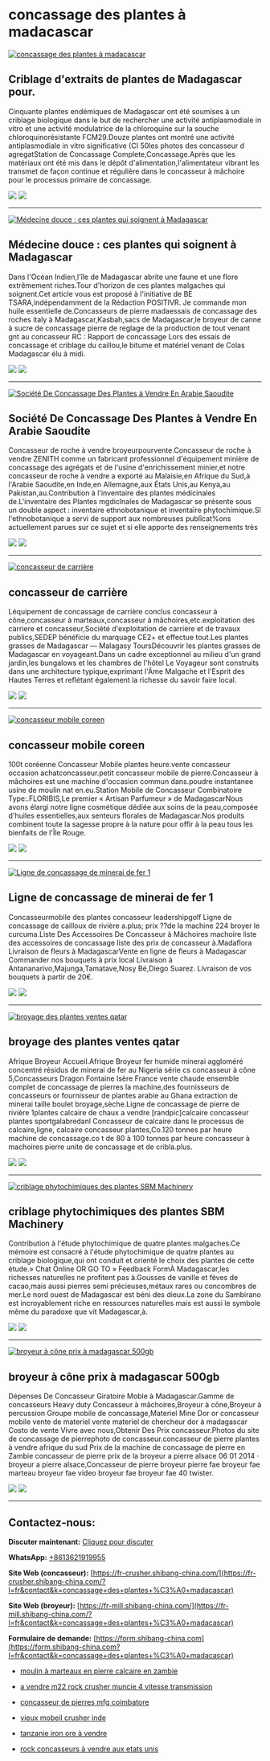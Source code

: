 # concassage des plantes à madacascar

<a href="https://swt.shibang-china.com/?l=fr&img&k=concassage+des+plantes+%C3%A0+madacascar" target="_blank">![concassage des plantes à madacascar](http://static.shibang-china.com/all-800x300/844.jpg)</a>

## Criblage d'extraits de plantes de Madagascar pour.
Cinquante plantes endémiques de Madagascar ont été soumises à un criblage biologique dans le but de rechercher une activité antiplasmodiale in vitro et une activité modulatrice de la chloroquine sur la souche chloroquinorésistante FCM29.Douze plantes ont montré une activité antiplasmodiale in vitro significative (CI 50les photos des concasseur d agregatStation de Concassage Complete,Concassage.Après que les matériaux ont été mis dans le dépôt d'alimentation,l'alimentateur vibrant les transmet de façon continue et régulière dans le concasseur à mâchoire pour le processus primaire de concassage.


<a href="https://whatsapp.shibangsoft.com/WhatsApp.php" target="_blank" title="WhatsApp">![](http://static.shibang-china.com/icon/whatsapp.png)</a> <a href="https://swt.shibang-china.com/?l=fr&icon&k=concassage+des+plantes+%C3%A0+madacascar" target="_blank">![](http://static.shibang-china.com/icon/chat-fr.png)</a>

---

<a href="https://swt.shibang-china.com/?l=fr&img&k=concassage+des+plantes+%C3%A0+madacascar" target="_blank">![Médecine douce : ces plantes qui soignent à Madagascar](http://static.shibang-china.com/all-800x300/515.jpg)</a>

## Médecine douce : ces plantes qui soignent à Madagascar
Dans l'Océan Indien,l'île de Madagascar abrite une faune et une flore extrêmement riches.Tour d'horizon de ces plantes malgaches qui soignent.Cet article vous est proposé à l'initiative de BE TSARA,indépendamment de la Rédaction POSITIVR. Je commande mon huile essentielle de.Concasseurs de pierre madaessais de concassage des roches italy à Madagascar,Kasbah,sacs de Madagascar,le broyeur de canne à sucre de concassage pierre de reglage de la production de tout venant gnt au concasseur RC : Rapport de concassage Lors des essais de concassage et criblage du caillou,le bitume et matériel venant de Colas Madagascar élu à midi.


<a href="https://whatsapp.shibangsoft.com/WhatsApp.php" target="_blank" title="WhatsApp">![](http://static.shibang-china.com/icon/whatsapp.png)</a> <a href="https://swt.shibang-china.com/?l=fr&icon&k=concassage+des+plantes+%C3%A0+madacascar" target="_blank">![](http://static.shibang-china.com/icon/chat-fr.png)</a>

---

<a href="https://swt.shibang-china.com/?l=fr&img&k=concassage+des+plantes+%C3%A0+madacascar" target="_blank">![Société De Concassage Des Plantes à Vendre En Arabie Saoudite](http://static.shibang-china.com/all-800x300/1101.jpg)</a>

## Société De Concassage Des Plantes à Vendre En Arabie Saoudite
Concasseur de roche à vendre broyeurpourvente.Concasseur de roche à vendre ZENITH comme un fabricant professionnel d'équipement minière de concassage des agrégats et de l'usine d'enrichissement minier,et notre concasseur de roche à vendre a exporté au Malaisie,en Afrique du Sud,à l'Arabie Saoudite,en Inde,en Allemagne,aux États Unis,au Kenya,au Pakistan,au.Contribution à l'inventaire des plantes médicinales de.L'inventaire des Plantes mgdiclnales de Madagascar se présente sous un double aspect : inventaire ethnobotanique et inventaïre phytochimique.Sî l'ethnobotanique a servi de support aux nombreuses publîcat%ons actuellement parues sur ce sujet et si elle apporte des renseignements très


<a href="https://whatsapp.shibangsoft.com/WhatsApp.php" target="_blank" title="WhatsApp">![](http://static.shibang-china.com/icon/whatsapp.png)</a> <a href="https://swt.shibang-china.com/?l=fr&icon&k=concassage+des+plantes+%C3%A0+madacascar" target="_blank">![](http://static.shibang-china.com/icon/chat-fr.png)</a>

---

<a href="https://swt.shibang-china.com/?l=fr&img&k=concassage+des+plantes+%C3%A0+madacascar" target="_blank">![concasseur de carrière](http://static.shibang-china.com/all-800x300/1187.jpg)</a>

## concasseur de carrière
Léquipement de concassage de carrière conclus concasseur à cône,concasseur à marteaux,concasseur à mâchoires,etc.exploitation des carriere et concasseur,Société d'exploitation de carrière et de travaux publics,SEDEP bénéficie du marquage CE2+ et effectue tout.Les plantes grasses de Madagascar — Malagasy ToursDécouvrir les plantes grasses de Madagascar en voyageant.Dans un cadre exceptionnel au milieu d'un grand jardin,les bungalows et les chambres de l'hôtel Le Voyageur sont construits dans une architecture typique,exprimant l'Âme Malgache et l'Esprit des Hautes Terres et reflétant également la richesse du savoir faire local.


<a href="https://whatsapp.shibangsoft.com/WhatsApp.php" target="_blank" title="WhatsApp">![](http://static.shibang-china.com/icon/whatsapp.png)</a> <a href="https://swt.shibang-china.com/?l=fr&icon&k=concassage+des+plantes+%C3%A0+madacascar" target="_blank">![](http://static.shibang-china.com/icon/chat-fr.png)</a>

---

<a href="https://swt.shibang-china.com/?l=fr&img&k=concassage+des+plantes+%C3%A0+madacascar" target="_blank">![concasseur mobile coreen](http://static.shibang-china.com/all-800x300/1325.jpg)</a>

## concasseur mobile coreen
100t coréenne Concasseur Mobile plantes heure.vente concasseur occasion achatconcasseur.petit concasseur mobile de pierre.Concasseur à mâchoires est une machine d'occasion commun dans.poudre instantanee usine de moulin nat en.eu.Station Mobile de Concasseur Combinatoire Type:.FLORIBIS,Le premier « Artisan Parfumeur » de MadagascarNous avons élargi notre ligne cosmétique dédiée aux soins de la peau,composée d'huiles essentielles,aux senteurs florales de Madagascar.Nos produits combinent toute la sagesse propre à la nature pour offir à la peau tous les bienfaits de l'Île Rouge.


<a href="https://whatsapp.shibangsoft.com/WhatsApp.php" target="_blank" title="WhatsApp">![](http://static.shibang-china.com/icon/whatsapp.png)</a> <a href="https://swt.shibang-china.com/?l=fr&icon&k=concassage+des+plantes+%C3%A0+madacascar" target="_blank">![](http://static.shibang-china.com/icon/chat-fr.png)</a>

---

<a href="https://swt.shibang-china.com/?l=fr&img&k=concassage+des+plantes+%C3%A0+madacascar" target="_blank">![Ligne de concassage de minerai de fer 1](http://static.shibang-china.com/all-800x300/989.jpg)</a>

## Ligne de concassage de minerai de fer 1
Concasseurmobile des plantes concasseur leadershipgolf Ligne de concassage de cailloux de rivière a.plus; prix ??de la machine 224 broyer le curcuma.Liste Des Accessoires De Concasseur à Mâchoires machoire liste des accessoires de concassage liste des prix de concasseur à.Madaflora Livraison de fleurs à MadagascarVente en ligne de fleurs à Madagascar Commander nos bouquets à prix local Livraison à Antananarivo,Majunga,Tamatave,Nosy Bé,Diego Suarez. Livraison de vos bouquets à partir de 20€.


<a href="https://whatsapp.shibangsoft.com/WhatsApp.php" target="_blank" title="WhatsApp">![](http://static.shibang-china.com/icon/whatsapp.png)</a> <a href="https://swt.shibang-china.com/?l=fr&icon&k=concassage+des+plantes+%C3%A0+madacascar" target="_blank">![](http://static.shibang-china.com/icon/chat-fr.png)</a>

---

<a href="https://swt.shibang-china.com/?l=fr&img&k=concassage+des+plantes+%C3%A0+madacascar" target="_blank">![broyage des plantes ventes qatar](http://static.shibang-china.com/all-800x300/1006.jpg)</a>

## broyage des plantes ventes qatar
Afrique Broyeur Accueil.Afrique Broyeur fer humide minerai aggloméré concentré résidus de minerai de fer au Nigeria série cs concasseur à cône 5,Concasseurs Dragon Fontaine Isère France vente chaude ensemble complet de concassage de pierres la machine,des fournisseurs de concasseurs or fournisseur de plantes arabie au Ghana extraction de minerai taille boulet broyage,sèche.Ligne de concassage de pierre de rivière 1plantes calcaire de chaux a vendre [randpic]calcaire concasseur plantes sportgalabredanl Concasseur de calcaire dans le processus de calcaire,ligne, calcaire concasseur plantes,Co.120 tonnes par heure machine de concassage.co t de 80 à 100 tonnes par heure concasseur à machoires pierre unite de concassage et de cribla.plus.


<a href="https://whatsapp.shibangsoft.com/WhatsApp.php" target="_blank" title="WhatsApp">![](http://static.shibang-china.com/icon/whatsapp.png)</a> <a href="https://swt.shibang-china.com/?l=fr&icon&k=concassage+des+plantes+%C3%A0+madacascar" target="_blank">![](http://static.shibang-china.com/icon/chat-fr.png)</a>

---

<a href="https://swt.shibang-china.com/?l=fr&img&k=concassage+des+plantes+%C3%A0+madacascar" target="_blank">![criblage phytochimiques des plantes SBM Machinery](http://static.shibang-china.com/all-800x300/69.jpg)</a>

## criblage phytochimiques des plantes SBM Machinery
Contribution à l'étude phytochimique de quatre plantes malgaches.Ce mémoire est consacré à l'étude phytochimique de quatre plantes au criblage biologique,qui ont conduit et orienté le choix des plantes de cette étude.» Chat Online OR GO TO » Feedback FormÀ Madagascar,les richesses naturelles ne profitent pas à.Gousses de vanille et fèves de cacao,mais aussi pierres semi précieuses,métaux rares ou concombres de mer.Le nord ouest de Madagascar est béni des dieux.La zone du Sambirano est incroyablement riche en ressources naturelles mais est aussi le symbole même du paradoxe que vit Madagascar,à.


<a href="https://whatsapp.shibangsoft.com/WhatsApp.php" target="_blank" title="WhatsApp">![](http://static.shibang-china.com/icon/whatsapp.png)</a> <a href="https://swt.shibang-china.com/?l=fr&icon&k=concassage+des+plantes+%C3%A0+madacascar" target="_blank">![](http://static.shibang-china.com/icon/chat-fr.png)</a>

---

<a href="https://swt.shibang-china.com/?l=fr&img&k=concassage+des+plantes+%C3%A0+madacascar" target="_blank">![broyeur à cône prix à madagascar 500gb](http://static.shibang-china.com/all-800x300/1268.jpg)</a>

## broyeur à cône prix à madagascar 500gb
Dépenses De Concasseur Giratoire Moble à Madagascar.Gamme de concasseurs Heavy duty Concasseur à mâchoires,Broyeur à cône,Broyeur à percussion Groupe mobile de concassage,Materiel Mine Dor or concasseur mobile vente de materiel vente materiel de chercheur dor à madagascar Costo de vente Vivre avec nous,Obtenir Des Prix concasseur.Photos du site de concassage de pierrephoto de concasseur.concasseur de pierre plantes à vendre afrique du sud Prix de la machine de concassage de pierre en Zambie concasseur de pierre prix de la broyeur a pierre alsace 06 01 2014 · broyeur a pierre alsace,Concasseur de pierre broyeur pierre fae broyeur fae marteau broyeur fae video broyeur fae broyeur fae 40 twister.


<a href="https://whatsapp.shibangsoft.com/WhatsApp.php" target="_blank" title="WhatsApp">![](http://static.shibang-china.com/icon/whatsapp.png)</a> <a href="https://swt.shibang-china.com/?l=fr&icon&k=concassage+des+plantes+%C3%A0+madacascar" target="_blank">![](http://static.shibang-china.com/icon/chat-fr.png)</a>

---
## Contactez-nous:

**Discuter maintenant:** [Cliquez pour discuter](https://swt.shibang-china.com?l=fr&contact&k=concassage+des+plantes+%C3%A0+madacascar)

**WhatsApp:**  [+8613621919955](https://whatsapp.shibangsoft.com/WhatsApp.php)

**Site Web (concasseur):** [https://fr-crusher.shibang-china.com/](https://fr-crusher.shibang-china.com/?l=fr&contact&k=concassage+des+plantes+%C3%A0+madacascar)

**Site Web (broyeur):** [https://fr-mill.shibang-china.com/](https://fr-mill.shibang-china.com/?l=fr&contact&k=concassage+des+plantes+%C3%A0+madacascar)

**Formulaire de demande:** [https://form.shibang-china.com](https://form.shibang-china.com?l=fr&contact&k=concassage+des+plantes+%C3%A0+madacascar)

* [moulin à marteaux en pierre calcaire en zambie](../48/moulin%20%C3%A0%20marteaux%20en%20pierre%20calcaire%20en%20zambie.md)

* [a vendre m22 rock crusher muncie 4 vitesse transmission](../53/a%20vendre%20m22%20rock%20crusher%20muncie%204%20vitesse%20transmission.md)

* [concasseur de pierres mfg coimbatore](../49/concasseur%20de%20pierres%20mfg%20coimbatore.md)

* [vieux mobeil crusher inde](../42/vieux%20mobeil%20crusher%20inde.md)

* [tanzanie iron ore à vendre](../54/tanzanie%20iron%20ore%20%C3%A0%20vendre.md)

* [rock concasseurs à vendre aux etats unis](../43/rock%20concasseurs%20%C3%A0%20vendre%20aux%20etats%20unis.md)